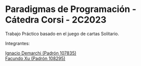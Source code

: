 # Paradigmas de Programación - Cátedra Corsi - 2C2023

Trabajo Práctico basado en el juego de cartas Solitario.

Integrantes:

[Ignacio Demarchi (Padrón 107835)](https://github.com/IgnacioDemarchi)  
[Facundo Xu (Padrón 108295)](https://github.com/FacundoXu)
